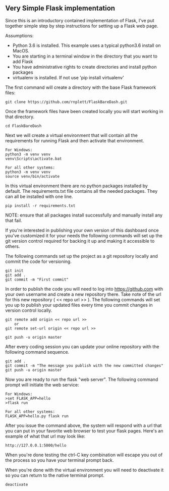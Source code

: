 
## Very Simple Flask implementation

Since this is an introductory contained implementation of Flask, I've put together
simple step by step instructions for setting up a Flask web page.

Assumptions:
- Python 3.6 is installed. This example uses a typical python3.6 install on MacOS.
- You are starting in a terminal window in the directory that you want to add Flask
- You have administrative rights to create directories and install python packages
- virtualenv is installed. If not use 'pip install virtualenv'

The first command will create a directory with the base Flask framework files:
```
git clone https://github.com/rnplett/FlaskBareDash.git
```

Once the framework files have been created locally you will start working in that directory.
```
cd FlaskBareDash
```

Next we will create a virtual environment that will contain all the requirements for running Flask and then activate that environment.
```
For Windows:
python3 -m venv venv
venv\Scripts\activate.bat

For all other systems:
python3 -m venv venv
source venv/bin/activate
```

In this virtual environment there are no python packages installed by default. The requirements.txt file contains all the needed packages. They can all be installed with one line.
```
pip install -r requirements.txt
```
NOTE: ensure that all packages install successfully and manually install any that fail.

If you're interested in publishing your own version of this dashboard once you've customized it for your needs the following commands will set up the git version control required for backing it up and making it accessible to others.

The following commands set up the project as a git repository locally and commit the code for versioning.
```
git init
git add .
git commit -m "First commit"
```

In order to publish the code you will need to log into https://github.com with your own username and create a new repository there. Take note of the url for this new repository ( << repo url >> ). The following commands will set you up to publish your updated files every time you commit changes in version control locally.
```
git remote add origin << repo url >>
    or
git remote set-url origin << repo url >>

git push -u origin master
```

After every coding session you can update your online repository with the following command sequence.
```
git add .
git commit -m "The message you publish with the new committed changes"
git push -u origin master
```

Now you are ready to run the flask "web server". The following command prompt will initiate the web service:
```
For Windows:
>set FLASK_APP=hello
>flask run

For all other systems:
FLASK_APP=hello.py flask run
```

After you issue the command above, the system will respond with a url that you can put in your favorite web browser to test your flask pages.  Here's an example of what that url may look like:
```
http://127.0.0.1:5000/hello
```

When you're done testing the ctrl-C key combination will escape you out of the process so you have your terminal prompt back.

When you're done with the virtual environment you will need to deactivate it so you can return to the native terminal prompt.
```
deactivate
```
